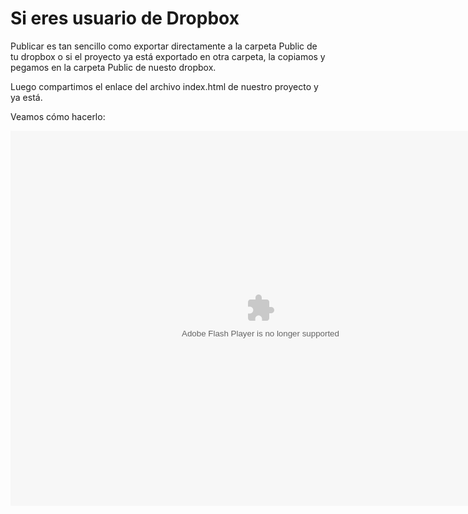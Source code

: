 
# Si eres usuario de Dropbox

Publicar es tan sencillo como exportar directamente a la carpeta Public de tu dropbox o si el proyecto ya está exportado en otra carpeta, la copiamos y pegamos en la carpeta Public de nuesto dropbox.

Luego compartimos el enlace del archivo index.html de nuestro proyecto y ya está.

Veamos cómo hacerlo:

<object data="http://catedu.es/materialesaularagon2013/moodle/exe/tut_public_drop.swf" height="600" style="display: block; margin-left: auto; margin-right: auto;" type="application/x-shockwave-flash" width="800"><param name="src" value="http://catedu.es/materialesaularagon2013/moodle/exe/tut_public_drop.swf"/></object>
